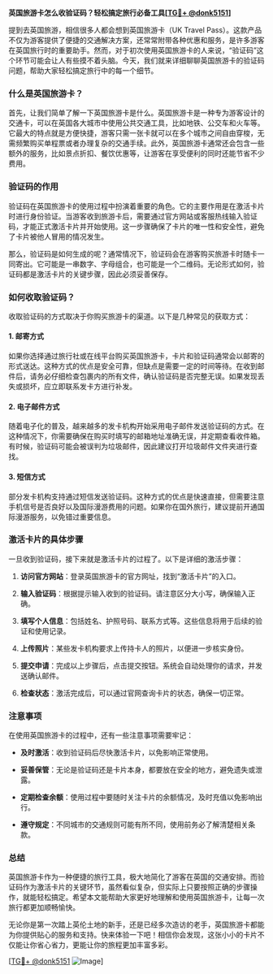 **英国旅游卡怎么收验证码？轻松搞定旅行必备工具[[TG💪+ @donk5151](https://t.me/s/donk5151)]**

提到去英国旅游，相信很多人都会想到英国旅游卡（UK Travel Pass）。这款产品不仅为游客提供了便捷的交通解决方案，还常常附带各种优惠和服务，是许多游客在英国旅行时的重要助手。然而，对于初次使用英国旅游卡的人来说，“验证码”这个环节可能会让人有些摸不着头脑。今天，我们就来详细聊聊英国旅游卡的验证码问题，帮助大家轻松搞定旅行中的每一个细节。

### 什么是英国旅游卡？

首先，让我们简单了解一下英国旅游卡是什么。英国旅游卡是一种专为游客设计的交通卡，可以在英国各大城市中使用公共交通工具，比如地铁、公交车和火车等。它最大的特点就是方便快捷，游客只需一张卡就可以在多个城市之间自由穿梭，无需频繁购买单程票或者办理复杂的交通手续。此外，英国旅游卡通常还会包含一些额外的服务，比如景点折扣、餐饮优惠等，让游客在享受便利的同时还能节省不少费用。

### 验证码的作用

验证码在英国旅游卡的使用过程中扮演着重要的角色。它的主要作用是在激活卡片时进行身份验证。当游客收到旅游卡后，需要通过官方网站或客服热线输入验证码，才能正式激活卡片并开始使用。这一步骤确保了卡片的唯一性和安全性，避免了卡片被他人冒用的情况发生。

那么，验证码是如何生成的呢？通常情况下，验证码会在游客购买旅游卡时随卡一同寄出。它可能是一串数字、字母组合，也可能是一个二维码。无论形式如何，验证码都是激活卡片的关键步骤，因此必须妥善保存。

### 如何收取验证码？

收取验证码的方式取决于你购买旅游卡的渠道。以下是几种常见的获取方式：

#### 1. **邮寄方式**
如果你选择通过旅行社或在线平台购买英国旅游卡，卡片和验证码通常会以邮寄的形式送达。这种方式的优点是安全可靠，但缺点是需要一定的时间等待。在收到邮件后，请务必仔细检查包裹内的所有文件，确认验证码是否完整无误。如果发现丢失或损坏，应立即联系发卡方进行补发。

#### 2. **电子邮件方式**
随着电子化的普及，越来越多的发卡机构开始采用电子邮件发送验证码的方式。在这种情况下，你需要确保在购买时填写的邮箱地址准确无误，并定期查看收件箱。有时候，验证码可能会被误判为垃圾邮件，因此建议打开垃圾邮件文件夹进行查找。

#### 3. **短信方式**
部分发卡机构支持通过短信发送验证码。这种方式的优点是快速直接，但需要注意手机信号是否良好以及国际漫游费用的问题。如果你在国外旅行，建议提前开通国际漫游服务，以免错过重要信息。

### 激活卡片的具体步骤

一旦收到验证码，接下来就是激活卡片的过程了。以下是详细的激活步骤：

1. **访问官方网站**：登录英国旅游卡的官方网址，找到“激活卡片”的入口。
   
2. **输入验证码**：根据提示输入收到的验证码。请注意区分大小写，确保输入正确。

3. **填写个人信息**：包括姓名、护照号码、联系方式等。这些信息将用于后续的验证和使用记录。

4. **上传照片**：某些发卡机构要求上传持卡人的照片，以便进一步核实身份。

5. **提交申请**：完成以上步骤后，点击提交按钮。系统会自动处理你的请求，并发送确认邮件。

6. **检查状态**：激活完成后，可以通过官网查询卡片的状态，确保一切正常。

### 注意事项

在使用英国旅游卡的过程中，还有一些注意事项需要牢记：

- **及时激活**：收到验证码后尽快激活卡片，以免影响正常使用。
  
- **妥善保管**：无论是验证码还是卡片本身，都要放在安全的地方，避免遗失或泄露。

- **定期检查余额**：使用过程中要随时关注卡片的余额情况，及时充值以免影响出行。

- **遵守规定**：不同城市的交通规则可能有所不同，使用前务必了解清楚相关条款。

### 总结

英国旅游卡作为一种便捷的旅行工具，极大地简化了游客在英国的交通安排。而验证码作为激活卡片的关键环节，虽然看似复杂，但实际上只要按照正确的步骤操作，就能轻松搞定。希望本文能帮助大家更好地理解和使用英国旅游卡，让每一次旅行都更加顺畅愉快。

无论你是第一次踏上英伦土地的新手，还是已经多次造访的老手，英国旅游卡都能为你提供贴心的服务和支持。快来体验一下吧！相信你会发现，这张小小的卡片不仅能让你省心省力，更能让你的旅程更加丰富多彩。

[[TG💪+ @donk5151](https://t.me/s/donk5151) ![Image](https://i.postimg.cc/rwNCRYN7/Snipaste-2025-04-30-17-27-05.png)]